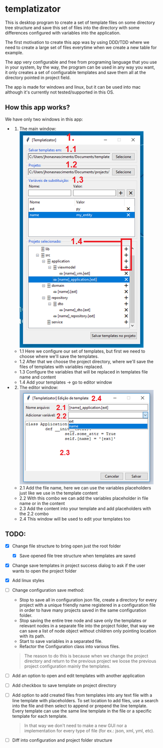 # templatizator
This is desktop program to create a set of template files on some directory tree structure and save this set of files into the directory with some differences configured with variables into the application.  

The first motivation to create this app was by using DDD/TDD where we need to create a large set of files everytime when we create a new table for example.  

The app very configurable and free from programing language that you use in your system, by the way, the program can be used in any way you want, it only creates a set of configurable templates and save them all at the directory pointed in project field.  

The app is made for windows and linux, but it can be used into mac although it's currently not tested/supported in this OS.

## How this app works?
We have only two windows in this app:
- 1. The main window:  
  ![Main window picture](https://github.com/jhonasn/templatizator/raw/master/doc/img/templatizator-window.png "Main window")
  - 1.1 Here we configure our set of templates, but first we need to choose where we'll save the templates.
  - 1.2 After that we choose the project directory, where we'll save the files of templates with variables replaced.
  - 1.3 Configure the variables that will be replaced in templates file name and content
  - 1.4 Add your templates -> go to editor window
  
- 2. The editor window:  
  ![Editor window picture](https://github.com/jhonasn/templatizator/raw/master/doc/img/templatizator-editor.png "Main window")
  - 2.1 Add the file name, here we can use the variables placeholders just like we use in the template content
  - 2.2 With this combo we can add the variables placeholder in file name or in the content
  - 2.3 Add the content into your template and add placeholders with the 2.2 combo
  - 2.4 This window will be used to edit your templates too

## TODO:
- [x] Change file structure to bring open just the root folder
  - [x] Save opened file tree structure when templates are saved
- [x] Change save templates in project success dialog to ask if the user wants to open the project folder
- [x] Add linux styles
- [ ] Change configuration save method:  
  - Stop to save all in configuration json file, create a directory for every project with a unique friendly name registered in a configuration file in order to have many projects saved in the same configuration folder.  
  - Stop saving the entire tree node and save only the templates or relevant nodes in a separate file into the project folder, that way we can save a list of node object without children only pointing location with its path.  
  - Start to save variables in a separated file.  
  - Refactor the Configuration class into various files.  
  > The reason to do this is because when we change the project directory and return to the previous project we loose the previous project configuration mainly the templates.
- [ ] Add an option to open and edit templates with another application
- [ ] Add checkbox to save template on project directory
- [ ] Add option to add created files from templates into any text file with a line template with placeholders. To set location to add files, use a search into the file and then select to append or prepend the line template. Every template can use the same line template in the file or a specific template for each template.
  > In that way we don't need to make a new GUI nor a implementation for every type of file (for ex.: json, xml, yml, etc).
- [ ] Diff into configuration and project folder structure

